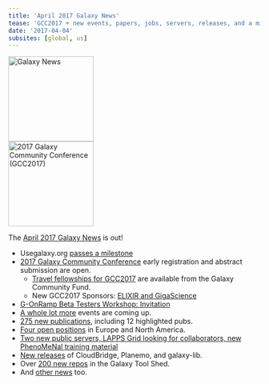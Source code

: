 ```yaml
---
title: 'April 2017 Galaxy News'
tease: 'GCC2017 + new events, papers, jobs, servers, releases, and a milestone'
date: '2017-04-04'
subsites: [global, us]
---
```

<div class='right'><a href='/galaxy-updates/2017-04/'><img src="/images/galaxy-logos/GalaxyNews.png" alt="Galaxy News" width="170" /></a><br />
<a href="https://gcc2017.sciencesconf.org/"><img src='/images/logos/gcc2017-logo-300.png' alt='2017 Galaxy Community Conference (GCC2017)' width="170" /></a>
</div>

The [April 2017 Galaxy News](/galaxy-updates/2017-04/) is out!  

* Usegalaxy.org [passes a milestone](/galaxy-updates/2017-04/#usegalaxy-org-passes-100-000-registered-users)
* [2017 Galaxy Community Conference](/galaxy-updates/2017-04/#2017-galaxy-community-conference) early registration and abstract submission are open.
    * [Travel fellowships for GCC2017](/galaxy-updates/2017-04/#gcc2017-travel-fellowships) are available from the Galaxy Community Fund.
    * New GCC2017 Sponsors: [ELIXIR and GigaScience](/galaxy-updates/2017-04/#new-gcc2017-sponsors)
* [G-OnRamp Beta Testers Workshop: Invitation](/galaxy-updates/2017-04/#g-onramp-beta-testers-workshop-invitation)
* [A whole lot more](/galaxy-updates/2017-04/#all-upcoming-events) events are coming up.
* [275 new publications](/galaxy-updates/2017-04/#new-publications), including 12 highlighted pubs.
* [Four open positions](/galaxy-updates/2017-04/#who-s-hiring) in Europe and North America.
* [Two new public servers, LAPPS Grid looking for collaborators, new PhenoMeNal training material](/galaxy-updates/2017-04/#public-galaxy-server-news)
* [New releases](/galaxy-updates/2017-04/#releases) of CloudBridge,  Planemo,  and galaxy-lib.
* Over [200 new repos](/galaxy-updates/2017-04/#toolshed-contributions) in the Galaxy Tool Shed.
* And [other news](/galaxy-updates/2017-04/#other-news) too.
